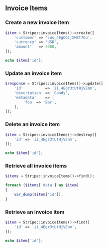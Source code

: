## Invoice Items

### Create a new invoice item

```php
$item = Stripe::invoiceItems()->create([
	'customer' => 'cus_4EgOG1jXMEt7Ou',
	'currency' => 'USD',
	'amount'   => 5000,
]);

echo $item['id'];
```

### Update an invoice item

```php
$response = Stripe::invoiceItems()->update([
	'id'          => 'ii_4Egr3tUtHjVEnm',
	'description' => 'Candy',
	'metadata'    => [
		'foo' => 'Bar',
	],
]);
```

### Delete an invoice item

```php
$item = Stripe::invoiceItems()->destroy([
	'id' => 'ii_4Egr3tUtHjVEnm',
]);

echo $item['id'];
```

### Retrieve all invoice items

```php
$items = Stripe::invoiceItems()->find();

foreach ($items['data'] as $item)
{
	var_dump($item['id']);
}
```

### Retrieve an invoice item

```php
$item = Stripe::invoiceItems()->find([
	'id' => 'ii_4Egr3tUtHjVEnm',
]);

echo $item['id'];
```

